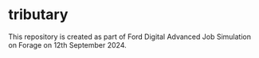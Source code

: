# tributary
This repository is created as part of Ford Digital Advanced Job Simulation on Forage on 12th September 2024.
